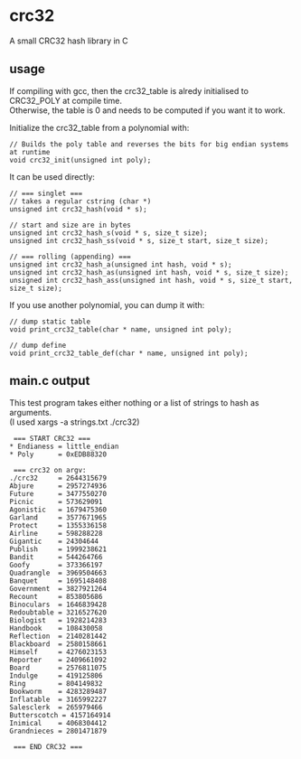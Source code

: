 # crc32
A small CRC32 hash library in C

## usage
If compiling with gcc, then the crc32_table is alredy initialised to CRC32_POLY at compile time.  
Otherwise, the table is 0 and needs to be computed if you want it to work.  

Initialize the crc32_table from a polynomial with:  
```
// Builds the poly table and reverses the bits for big endian systems at runtime
void crc32_init(unsigned int poly);
```  

It can be used directly:  
```
// === singlet ===
// takes a regular cstring (char *)
unsigned int crc32_hash(void * s);

// start and size are in bytes
unsigned int crc32_hash_s(void * s, size_t size);
unsigned int crc32_hash_ss(void * s, size_t start, size_t size);

// === rolling (appending) ===
unsigned int crc32_hash_a(unsigned int hash, void * s);
unsigned int crc32_hash_as(unsigned int hash, void * s, size_t size);
unsigned int crc32_hash_ass(unsigned int hash, void * s, size_t start, size_t size);
```


If you use another polynomial, you can dump it with:
```
// dump static table
void print_crc32_table(char * name, unsigned int poly);

// dump define
void print_crc32_table_def(char * name, unsigned int poly);
```  


## main.c output
This test program takes either nothing or a list of strings to hash as arguments.  
(I used xargs -a strings.txt ./crc32)  

```
 === START CRC32 ===
* Endianess = little_endian
* Poly      = 0xEDB88320

 === crc32 on argv:
./crc32     = 2644315679
Abjure      = 2957274936
Future      = 3477550270
Picnic      = 573629091
Agonistic   = 1679475360
Garland     = 3577671965
Protect     = 1355336158
Airline     = 598288228
Gigantic    = 24304644
Publish     = 1999238621
Bandit      = 544264766
Goofy       = 373366197
Quadrangle  = 3969504663
Banquet     = 1695148408
Government  = 3827921264
Recount     = 853805686
Binoculars  = 1646839428
Redoubtable = 3216527620
Biologist   = 1928214283
Handbook    = 108430058
Reflection  = 2140281442
Blackboard  = 2580158661
Himself     = 4276023153
Reporter    = 2409661092
Board       = 2576811075
Indulge     = 419125806
Ring        = 804149832
Bookworm    = 4283289487
Inflatable  = 3165992227
Salesclerk  = 265979466
Butterscotch = 4157164914
Inimical    = 4068304412
Grandnieces = 2801471879

 === END CRC32 ===
 ```
